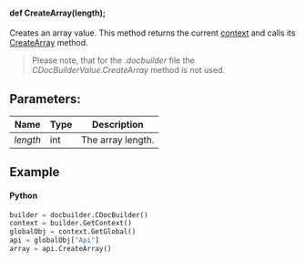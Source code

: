 #### def CreateArray(length);

Creates an array value. This method returns the current [context](../../CDocBuilderContext/index.md) and calls its [CreateArray](../../CDocBuilderContext/CreateArray/index.md) method.

> Please note, that for the *.docbuilder* file the *CDocBuilderValue.CreateArray* method is not used.

## Parameters:

| Name     | Type | Description       |
| -------- | ---- | ----------------- |
| *length* | int  | The array length. |

## Example

#### Python

``` python
builder = docbuilder.CDocBuilder()
context = builder.GetContext()
globalObj = context.GetGlobal()
api = globalObj["Api"]
array = api.CreateArray()
```